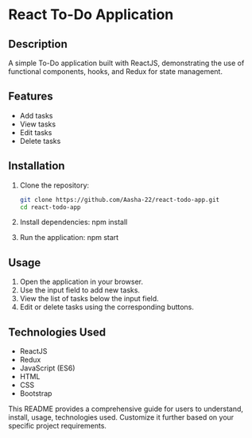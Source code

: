 # React To-Do Application

## Description

A simple To-Do application built with ReactJS, demonstrating the use of functional components, hooks, and Redux for state management.

## Features
- Add tasks
- View tasks
- Edit tasks
- Delete tasks

## Installation

1. Clone the repository:

   ```bash
   git clone https://github.com/Aasha-22/react-todo-app.git
   cd react-todo-app
2. Install dependencies:
npm install

3. Run the application:
npm start

## Usage
1. Open the application in your browser.
2. Use the input field to add new tasks.
3. View the list of tasks below the input field.
4. Edit or delete tasks using the corresponding buttons.

## Technologies Used
 - ReactJS
 - Redux
 - JavaScript (ES6)
 - HTML
 - CSS
 - Bootstrap

This README provides a comprehensive guide for users to understand, install, usage, technologies used. Customize it further based on your specific project requirements.

